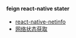 #### feign react-native stater

- [react-native-netinfo](https://github.com/react-native-community/react-native-netinfo)
- [网络状态获取](https://blog.csdn.net/weixin_34208185/article/details/87983738)
